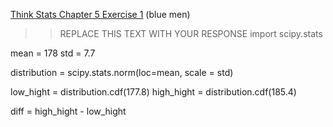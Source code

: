 [Think Stats Chapter 5 Exercise 1](http://greenteapress.com/thinkstats2/html/thinkstats2006.html#toc50) (blue men)

>> REPLACE THIS TEXT WITH YOUR RESPONSE
import scipy.stats

mean = 178
std = 7.7

distribution = scipy.stats.norm(loc=mean, scale = std)

low_hight = distribution.cdf(177.8)
high_hight = distribution.cdf(185.4)

diff = high_hight - low_hight
